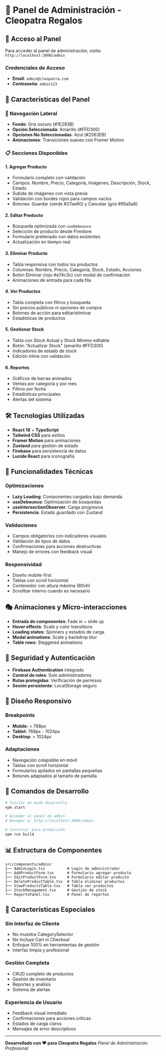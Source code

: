 # 🔐 Panel de Administración - Cleopatra Regalos

## 🚀 Acceso al Panel

Para acceder al panel de administración, visita: `http://localhost:3000/admin`

### Credenciales de Acceso
- **Email**: `admin@cleopatra.com`
- **Contraseña**: `admin123`

## 🎨 Características del Panel

### 🎯 Navegación Lateral
- **Fondo**: Gris oscuro (#1E293B)
- **Opción Seleccionada**: Amarillo (#FFD300)
- **Opciones No Seleccionadas**: Azul (#2563EB)
- **Animaciones**: Transiciones suaves con Framer Motion

### 📋 Secciones Disponibles

#### 1. **Agregar Producto**
- Formulario completo con validación
- Campos: Nombre, Precio, Categoría, Imágenes, Descripción, Stock, Estado
- Subida de imágenes con vista previa
- Validación con bordes rojos para campos vacíos
- Botones: Guardar (verde #27ae60) y Cancelar (gris #95a5a6)

#### 2. **Editar Producto**
- Búsqueda optimizada con `useDebounce`
- Selección de producto desde Firestore
- Formulario prellenado con datos existentes
- Actualización en tiempo real

#### 3. **Eliminar Producto**
- Tabla responsiva con todos los productos
- Columnas: Nombre, Precio, Categoría, Stock, Estado, Acciones
- Botón Eliminar (rojo #e74c3c) con modal de confirmación
- Animaciones de entrada para cada fila

#### 4. **Ver Productos**
- Tabla completa con filtros y búsqueda
- Sin precios públicos ni opciones de compra
- Botones de acción para editar/eliminar
- Estadísticas de productos

#### 5. **Gestionar Stock**
- Tabla con Stock Actual y Stock Mínimo editable
- Botón "Actualizar Stock" (amarillo #FFD300)
- Indicadores de estado de stock
- Edición inline con validación

#### 6. **Reportes**
- Gráficos de barras animados
- Ventas por categoría y por mes
- Filtros por fecha
- Estadísticas principales
- Alertas del sistema

## 🛠️ Tecnologías Utilizadas

- **React 18** + **TypeScript**
- **Tailwind CSS** para estilos
- **Framer Motion** para animaciones
- **Zustand** para gestión de estado
- **Firebase** para persistencia de datos
- **Lucide React** para iconografía

## 🔧 Funcionalidades Técnicas

### **Optimizaciones**
- **Lazy Loading**: Componentes cargados bajo demanda
- **useDebounce**: Optimización de búsquedas
- **useIntersectionObserver**: Carga progresiva
- **Persistencia**: Estado guardado con Zustand

### **Validaciones**
- Campos obligatorios con indicadores visuales
- Validación de tipos de datos
- Confirmaciones para acciones destructivas
- Manejo de errores con feedback visual

### **Responsividad**
- Diseño mobile-first
- Tablas con scroll horizontal
- Contenedor con altura máxima (80vh)
- Scrollbar interno cuando es necesario

## 🎭 Animaciones y Micro-interacciones

- **Entrada de componentes**: Fade in + slide up
- **Hover effects**: Scale y color transitions
- **Loading states**: Spinners y estados de carga
- **Modal animations**: Scale y backdrop blur
- **Table rows**: Staggered animations

## 🔐 Seguridad y Autenticación

- **Firebase Authentication** integrado
- **Control de roles**: Solo administradores
- **Rutas protegidas**: Verificación de permisos
- **Sesión persistente**: LocalStorage seguro

## 📱 Diseño Responsivo

### Breakpoints
- **Mobile**: < 768px
- **Tablet**: 768px - 1024px
- **Desktop**: > 1024px

### Adaptaciones
- Navegación colapsible en móvil
- Tablas con scroll horizontal
- Formularios apilados en pantallas pequeñas
- Botones adaptados al tamaño de pantalla

## 🚀 Comandos de Desarrollo

```bash
# Iniciar en modo desarrollo
npm start

# Acceder al panel de admin
# Navegar a: http://localhost:3000/admin

# Construir para producción
npm run build
```

## 📊 Estructura de Componentes

```
src/components/admin/
├── AdminLogin.tsx          # Login de administrador
├── AddProductForm.tsx      # Formulario agregar producto
├── EditProductForm.tsx     # Formulario editar producto
├── DeleteProductTable.tsx  # Tabla eliminar productos
├── ViewProductsTable.tsx   # Tabla ver productos
├── StockManagement.tsx     # Gestión de stock
└── ReportsPanel.tsx        # Panel de reportes
```

## 🎯 Características Especiales

### **Sin Interfaz de Cliente**
- No muestra CategorySelector
- No incluye Cart ni Checkout
- Enfoque 100% en herramientas de gestión
- Interfaz limpia y profesional

### **Gestión Completa**
- CRUD completo de productos
- Gestión de inventario
- Reportes y análisis
- Sistema de alertas

### **Experiencia de Usuario**
- Feedback visual inmediato
- Confirmaciones para acciones críticas
- Estados de carga claros
- Mensajes de error descriptivos

---

**Desarrollado con ❤️ para Cleopatra Regalos**
*Panel de Administración Profesional*